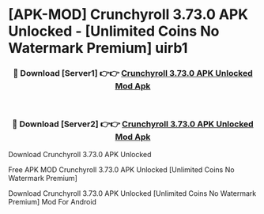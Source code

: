 # [APK-MOD] Crunchyroll 3.73.0 APK Unlocked - [Unlimited Coins No Watermark Premium] uirb1



<div align="center">
<h3>🔴 Download [Server1] 👉👉 <a href="https://momento.my/?title=Crunchyroll_3.73.0_APK_Unlocked">Crunchyroll 3.73.0 APK Unlocked Mod Apk</a></h3><br>

<h3>🔴 Download [Server2] 👉👉 <a href="https://momento.my/?title=Crunchyroll_3.73.0_APK_Unlocked">Crunchyroll 3.73.0 APK Unlocked Mod Apk</a></h3>
</div>



Download Crunchyroll 3.73.0 APK Unlocked 

Free APK MOD Crunchyroll 3.73.0 APK Unlocked [Unlimited Coins No Watermark Premium]

Download Crunchyroll 3.73.0 APK Unlocked [Unlimited Coins No Watermark Premium] Mod For Android
